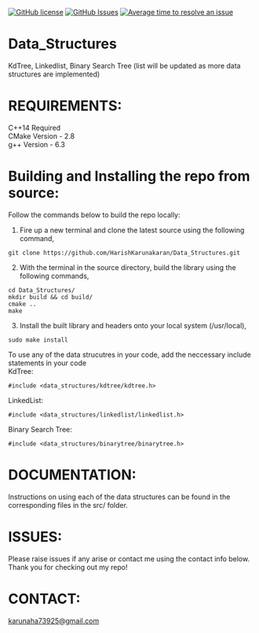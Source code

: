 [![GitHub license](https://img.shields.io/badge/license-MIT-blue.svg)](https://raw.githubusercontent.com/HarishKarunakaran/Data_Structures/master/LICENSE.MIT)
[![GitHub Issues](https://img.shields.io/github/issues/HarishKarunakaran/Data_Structures.svg)](http://github.com/HarishKarunakaran/Data_Structures/issues)
[![Average time to resolve an issue](http://isitmaintained.com/badge/resolution/HarishKarunakaran/Data_Structures.svg)](http://isitmaintained.com/project/HarishKarunakaran/Data_Structures)

# Data_Structures
KdTree, Linkedlist, Binary Search Tree (list will be updated as more data structures are implemented) <br />

# REQUIREMENTS:

C++14 Required <br />
CMake Version - 2.8 <br />
g++ Version   - 6.3 <br />

# Building and Installing the repo from source:

Follow the commands below to build the repo locally:

1) Fire up a new terminal and clone the latest source using the following command, <br />
```
git clone https://github.com/HarishKarunakaran/Data_Structures.git
```
2) With the terminal in the source directory, build the library using the following commands, <br />
```
cd Data_Structures/
mkdir build && cd build/
cmake .. 
make
```
3) Install the built library and headers onto your local system (/usr/local), <br />
```
sudo make install
```

To use any of the data strucutres in your code, add the neccessary include statements in your code <br />
KdTree:
```
#include <data_structures/kdtree/kdtree.h>
```

LinkedList:
```
#include <data_structures/linkedlist/linkedlist.h>
```

Binary Search Tree:
```
#include <data_structures/binarytree/binarytree.h>
```

# DOCUMENTATION:

Instructions on using each of the data structures can be found in the corresponding files in the src/ folder. <br />

# ISSUES:

Please raise issues if any arise or contact me using the contact info below. Thank you for checking out my repo! <br />

# CONTACT:
karunaha73925@gmail.com
